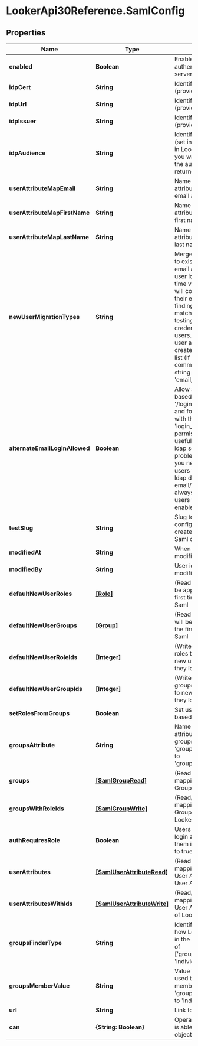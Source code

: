 # LookerApi30Reference.SamlConfig

## Properties
Name | Type | Description | Notes
------------ | ------------- | ------------- | -------------
**enabled** | **Boolean** | Enable/Disable Saml authentication for the server | [optional] 
**idpCert** | **String** | Identify Provider Certificate (provided by IdP) | [optional] 
**idpUrl** | **String** | Identify Provider Url (provided by IdP) | [optional] 
**idpIssuer** | **String** | Identify Provider Issuer (provided by IdP) | [optional] 
**idpAudience** | **String** | Identify Provider Audience (set in IdP config). Optional in Looker. Set this only if you want Looker to validate the audience value returned by the IdP. | [optional] 
**userAttributeMapEmail** | **String** | Name of user record attributes used to indicate email address field | [optional] 
**userAttributeMapFirstName** | **String** | Name of user record attributes used to indicate first name | [optional] 
**userAttributeMapLastName** | **String** | Name of user record attributes used to indicate last name | [optional] 
**newUserMigrationTypes** | **String** | Merge first-time saml login to existing user account by email addresses. When a user logs in for the first time via saml this option will connect this user into their existing account by finding the account with a matching email address by testing the given types of credentials for existing users. Otherwise a new user account will be created for the user. This list (if provided) must be a comma separated list of string like &#39;email,ldap,google&#39; | [optional] 
**alternateEmailLoginAllowed** | **Boolean** | Allow alternate email-based login via &#39;/login/email&#39; for admins and for specified users with the &#39;login_special_email&#39; permission. This option is useful as a fallback during ldap setup, if ldap config problems occur later, or if you need to support some users who are not in your ldap directory. Looker email/password logins are always disabled for regular users when ldap is enabled. | [optional] 
**testSlug** | **String** | Slug to identify configurations that are created in order to run a Saml config test | [optional] 
**modifiedAt** | **String** | When this config was last modified | [optional] 
**modifiedBy** | **String** | User id of user who last modified this config | [optional] 
**defaultNewUserRoles** | [**[Role]**](Role.md) | (Read-only) Roles that will be applied to new users the first time they login via Saml | [optional] 
**defaultNewUserGroups** | [**[Group]**](Group.md) | (Read-only) Groups that will be applied to new users the first time they login via Saml | [optional] 
**defaultNewUserRoleIds** | **[Integer]** | (Write-only) Array of ids of roles that will be applied to new users the first time they login via Saml | [optional] 
**defaultNewUserGroupIds** | **[Integer]** | (Write-only) Array of ids of groups that will be applied to new users the first time they login via Saml | [optional] 
**setRolesFromGroups** | **Boolean** | Set user roles in Looker based on groups from Saml | [optional] 
**groupsAttribute** | **String** | Name of user record attributes used to indicate groups. Used when &#39;groups_finder_type&#39; is set to &#39;grouped_attribute_values&#39; | [optional] 
**groups** | [**[SamlGroupRead]**](SamlGroupRead.md) | (Read-only) Array of mappings between Saml Groups and Looker Roles | [optional] 
**groupsWithRoleIds** | [**[SamlGroupWrite]**](SamlGroupWrite.md) | (Read/Write) Array of mappings between Saml Groups and arrays of Looker Role ids | [optional] 
**authRequiresRole** | **Boolean** | Users will not be allowed to login at all unless a role for them is found in Saml if set to true | [optional] 
**userAttributes** | [**[SamlUserAttributeRead]**](SamlUserAttributeRead.md) | (Read-only) Array of mappings between Saml User Attributes and Looker User Attributes | [optional] 
**userAttributesWithIds** | [**[SamlUserAttributeWrite]**](SamlUserAttributeWrite.md) | (Read/Write) Array of mappings between Saml User Attributes and arrays of Looker User Attribute ids | [optional] 
**groupsFinderType** | **String** | Identifier for a strategy for how Looker will find groups in the SAML response. One of [&#39;grouped_attribute_values&#39;, &#39;individual_attributes&#39;] | [optional] 
**groupsMemberValue** | **String** | Value for group attribute used to indicate membership. Used when &#39;groups_finder_type&#39; is set to &#39;individual_attributes&#39; | [optional] 
**url** | **String** | Link to get this item | [optional] 
**can** | **{String: Boolean}** | Operations the current user is able to perform on this object | [optional] 


